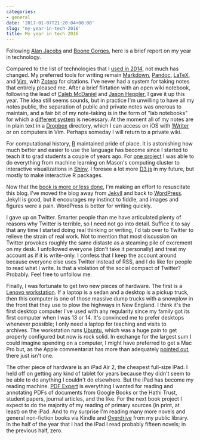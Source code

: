 ```yaml
---
categories:
- general
date: '2017-01-07T21:20:04+00:00'
slug: 'my-year-in-tech-2016'
title: My year in tech 2016
---
```


Following [Alan Jacobs](http://text-patterns.thenewatlantis.com/2016/12/my-year-in-technology.html) and [Boone Gorges](https://teleogistic.net/2017/01/02/2016/), here is a brief report on my year in technology.

Compared to the list of technologies that I [used in 2014,](https://usesthis.com/interviews/lincoln.mullen/) not much has changed. My preferred tools for writing remain [Markdown](http://commonmark.org/), [Pandoc](http://pandoc.org/), [LaTeX](http://www.latex-project.org/), and [Vim](http://www.vim.org/), with [Zotero](https://www.zotero.org/) for citations. I've never had a system for taking notes that entirely pleased me. After a brief flirtation with an open wiki notebook, following the lead of [Caleb McDaniel](http://wiki.wcaleb.rice.edu/) and [Jason Heppler](http://notebook.jasonheppler.org/), I gave it up this year. The idea still seems sounds, but in practice I'm unwilling to have all my notes public, the separation of public and private notes was onerous to maintain, and a fair bit of my note-taking is in the form of "lab notebooks" for which a [different system](https://lmullen.github.io/rmd-notebook/) is necessary. At the moment all of my notes are in plain text in a [Dropbox](https://db.tt/Zp7hdPQF) directory, which I can access on iOS with [1Writer](http://1writerapp.com/) or on computers in Vim. Perhaps someday I will return to a private wiki.

For computational history, [R](https://www.r-project.org/) maintained pride of place. It is astonishing how much better and easier to use the language has become since I started to teach it to grad students a couple of years ago. For [one project](http://americaspublicbible.org/) I was able to do everything from machine learning on Mason's computing cluster to interactive visualizations in [Shiny](https://shiny.rstudio.com/). I foresee a lot more [D3.js](https://d3js.org/) in my future, but mostly to make interactive R packages.

<!--more-->
Now that the [book is more or less done](http://lincolnmullen.com/blog/print-historian/), I'm making an effort to resuscitate this blog. I've moved the blog away from [Jekyll](https://jekyllrb.com/) and back to [WordPress](https://wordpress.org/). Jekyll is good, but it encourages my instinct to fiddle, and images and figures were a pain. WordPress is better for writing quickly.

I gave up on Twitter. Smarter people than me have articulated plenty of reasons why Twitter is terrible, so I need not go into detail. Suffice it to say that any time I started doing real thinking or writing, I'd tab over to Twitter to relieve the strain of real work. Not to mention that most discussion on Twitter provokes roughly the same distaste as a steaming pile of excrement on my desk. I unfollowed everyone (don't take it personally) and treat my account as if it is write-only. I confess that I keep the account around because everyone else uses Twitter instead of RSS, and I do like for people to read what I write. Is that a violation of the social compact of Twitter? Probably. Feel free to unfollow me.

Finally, I was fortunate to get two new pieces of hardware. The first is a [Lenovo workstation](http://shop.lenovo.com/us/en/workstations/thinkstation/p-series/p510/). If a laptop is a sedan and a desktop is a pickup truck, then this computer is one of those massive dump trucks with a snowplow in the front that they use to plow the highways in New England. I think it's the first desktop computer I've used with any regularity since my family got its first computer when I was 13 or 14. It's convinced me to prefer desktops whenever possible; I only need a laptop for teaching and visits to archives. The workstation runs [Ubuntu](https://www.ubuntu.com/), which was a huge pain to get properly configured but now is rock solid. In exchange for the largest sum I could imagine spending on a computer, I might have preferred to get a Mac Pro but, as the Apple commentariat has more than adequately [pointed out](https://marco.org/2016/11/05/world-without-mac-pro), there just isn't one.

The other piece of hardware is an iPad Air 2, the cheapest full-size iPad. I held off on getting any kind of tablet for years because they didn't seem to be able to do anything I couldn't do elsewhere. But the iPad has become my reading machine. [PDF Expert](https://itunes.apple.com/app/id743974925) is everything I wanted for reading and annotating PDFs of documents from Google Books or the Hathi Trust, student papers, journal articles, and the like. For the next book project I expect to do the majority of my reading of primary sources (in print, at least) on the iPad. And to my surprise I'm reading many more novels and general non-fiction books via Kindle and [Overdrive](https://www.overdrive.com/) from my public library. In the half of the year that I had the iPad I read probably fifteen novels; in the previous half, zero.
